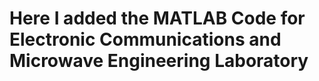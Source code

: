 <h1>Here I added the MATLAB Code for Electronic Communications and Microwave Engineering Laboratory

